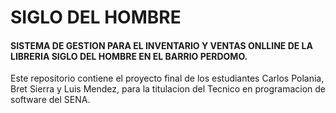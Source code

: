 # SIGLO DEL HOMBRE

#### SISTEMA DE GESTION PARA EL INVENTARIO Y VENTAS ONLLINE DE LA LIBRERIA SIGLO DEL HOMBRE EN EL BARRIO PERDOMO.

Este repositorio contiene el proyecto final de los estudiantes Carlos Polania, Bret Sierra y Luis Mendez, para la titulacion del Tecnico en programacion de software del SENA.